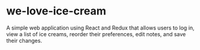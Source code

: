 # we-love-ice-cream
A simple web application using React and Redux that allows users to log in, view a list of ice creams, reorder their preferences, edit notes, and save their changes.
